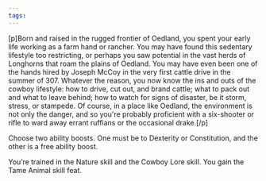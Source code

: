```yaml
---
tags:
---
```

[p]Born and raised in the rugged frontier of Oedland, you spent your early life working as a farm hand or rancher. You may have found this sedentary lifestyle too restricting, or perhaps you saw potential in the vast herds of Longhorns that roam the plains of Oedland. You may have even been one of the hands hired by Joseph McCoy in the very first cattle drive in the summer of 307. Whatever the reason, you now know the ins and outs of the cowboy lifestyle: how to drive, cut out, and brand cattle; what to pack out and what to leave behind; how to watch for signs of disaster, be it storm, stress, or stampede. Of course, in a place like Oedland, the environment is not only the danger, and so you're probably proficient with a six-shooter or rifle to ward away errant ruffians or the occasional drake.[/p]

Choose two ability boosts. One must be to Dexterity or Constitution, and the other is a free ability boost.

You’re trained in the Nature skill and the Cowboy Lore skill. You gain the Tame Animal skill feat. 
